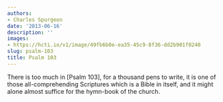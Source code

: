 ```yaml
---
authors:
- Charles Spurgeon
date: '2013-06-16'
description: ''
images:
- https://hcti.io/v1/image/49fb6b0e-ea35-45c9-8f36-dd2b901f0240
slug: psalm-103
title: Psalm 103
---
```


There is too much in [Psalm 103], for a thousand pens to write, it is one of those all-comprehending Scriptures which is a Bible in itself, and it might alone almost suffice for the hymn-book of the church.
